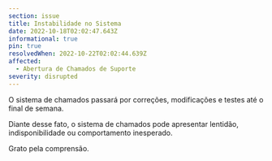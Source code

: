 ```yaml
---
section: issue
title: Instabilidade no Sistema
date: 2022-10-18T02:02:47.643Z
informational: true
pin: true
resolvedWhen: 2022-10-22T02:02:44.639Z
affected:
  - Abertura de Chamados de Suporte
severity: disrupted
---
```

O sistema de chamados passará por correções, modificações e testes até o final de semana.

Diante desse fato, o sistema de chamados pode apresentar lentidão, indisponibilidade ou comportamento inesperado.

G﻿rato pela comprensão.